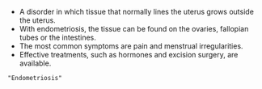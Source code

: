 - A disorder in which tissue that normally lines the uterus grows outside the uterus.
- With endometriosis, the tissue can be found on the ovaries, fallopian tubes or the intestines.
- The most common symptoms are pain and menstrual irregularities.
- Effective treatments, such as hormones and excision surgery, are available.

```query
"Endometriosis"
```